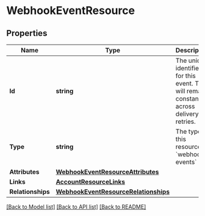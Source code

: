 # WebhookEventResource

## Properties

Name | Type | Description | Notes
------------ | ------------- | ------------- | -------------
**Id** | **string** | The unique identifier for this event. This will remain constant across delivery retries.  | 
**Type** | **string** | The type of this resource: &#x60;webhook-events&#x60; | 
**Attributes** | [**WebhookEventResourceAttributes**](WebhookEventResource_attributes.md) |  | 
**Links** | [**AccountResourceLinks**](AccountResource_links.md) |  | [optional] 
**Relationships** | [**WebhookEventResourceRelationships**](WebhookEventResource_relationships.md) |  | 

[[Back to Model list]](../README.md#documentation-for-models) [[Back to API list]](../README.md#documentation-for-api-endpoints) [[Back to README]](../README.md)


